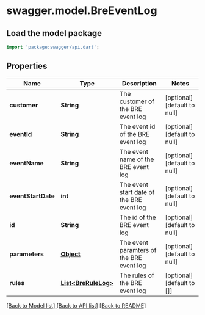 # swagger.model.BreEventLog

## Load the model package
```dart
import 'package:swagger/api.dart';
```

## Properties
Name | Type | Description | Notes
------------ | ------------- | ------------- | -------------
**customer** | **String** | The customer of the BRE event log | [optional] [default to null]
**eventId** | **String** | The event id of the BRE event log | [optional] [default to null]
**eventName** | **String** | The event name of the BRE event log | [optional] [default to null]
**eventStartDate** | **int** | The event start date of the BRE event log | [optional] [default to null]
**id** | **String** | The id of the BRE event log | [optional] [default to null]
**parameters** | [**Object**](Object.md) | The event paramters of the BRE event log | [optional] [default to null]
**rules** | [**List&lt;BreRuleLog&gt;**](BreRuleLog.md) | The rules of the BRE event log | [optional] [default to []]

[[Back to Model list]](../README.md#documentation-for-models) [[Back to API list]](../README.md#documentation-for-api-endpoints) [[Back to README]](../README.md)


